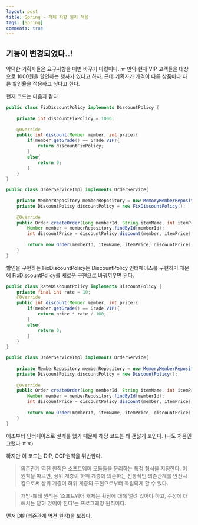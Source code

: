 ```yaml
---
layout: post
title: Spring - 객체 지향 원리 적용
tags: [Spring]
comments: true
---
```


## 기능이 변경되었다..!

악덕한 기획자들은 요구사항을 매번 바꾸기 마련이다..ㅠ 만약 현재 VIP 고객들을 대상으로 1000원을 할인하는 행사가 있다고 하자. 근데 기획자가 가격이 다른 상품마다 다른 할인율을 적용하고 싶다고 한다. 

현재 코드는 다음과 같다

```java
public class FixDiscountPolicy implements DiscountPolicy {
    
    private int discountFixPolicy = 1000;
    
    @Override 
    public int discount(Member member, int price){
        if(member.getGrade() == Grade.VIP){
            return discountFixPolicy;	
        }
        else{
            return 0;
        }
    }
}
```

```java
public class OrderServiceImpl implements OrderService{
    
    private MemberRepository memberRepository = new MemoryMemberRepository();
    private DiscountPolicy discountPolicy = new FixDiscountPolicy();
    
    @Override
    public Order createOrder(Long memberId, String itemName, int itemPrice) {
        Member member = memberRepository.findById(memberId);
        int discountPrice = discountPolicy.discount(member, itemPrice);
     
		return new Order(memberId, itemName, itemPrice, discountPrice);
    }
}
```

할인을 구현하는 FixDiscountPolicy는 DiscountPolicy 인터페이스를 구현하기 때문에 FixDiscountPolicy를 새로운 구현으로 바꿔끼우면 된다.

```java
public class RateDiscountPolicy implements DiscountPolicy {
    private final int rate = 10;
    @Override 
    public int discount(Member member, int price){
        if(member.getGrade() == Grade.VIP){
            return price * rate / 100;
        }
        else{
            return 0;
        }
    }
}
```

```java
public class OrderServiceImpl implements OrderService{
    
    private MemberRepository memberRepository = new MemoryMemberRepository();
    private DiscountPolicy discountPolicy = new DiscountPolicy();
    
    @Override
    public Order createOrder(Long memberId, String itemName, int itemPrice) {
        Member member = memberRepository.findById(memberId);
        int discountPrice = discountPolicy.discount(member, itemPrice);
     
		return new Order(memberId, itemName, itemPrice, discountPrice);
    }
}
```

애초부터 인터페이스로 설계를 했기 때문에 해당 코드는 꽤 괜찮게 보인다. (나도 처음엔 그랬다 ㅎㅎ)

하지만 이 코드는 DIP, OCP원칙을 위반한다.

> 의존관계 역전 원칙은 소프트웨어 모듈들을 분리하는 특정 형식을 지칭한다. 이 원칙을 따르면, 상위 계층이 하위 계층에 의존하는 전통적인 의존관계를 반전시킴으로써 상위 계층이 하위 계층의 구현으로부터 독립되게 할 수 있다.

> 개방-폐쇄 원칙은 '소프트웨어 개체는 확장에 대해 열려 있어야 하고, 수정에 대해서는 닫혀 있어야 한다'는 프로그래밍 원칙이다.

먼저 DIP(의존관계 역전 원칙)을 보겠다. 
